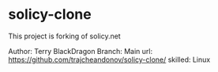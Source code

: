 # solicy-clone
This project is forking of solicy.net

Author: Terry BlackDragon
Branch: Main
url: https://github.com/trajcheandonov/solicy-clone/
skilled: Linux
